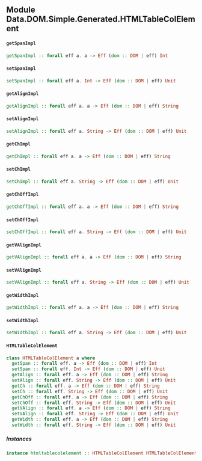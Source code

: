 ## Module Data.DOM.Simple.Generated.HTMLTableColElement

#### `getSpanImpl`

``` purescript
getSpanImpl :: forall eff a. a -> Eff (dom :: DOM | eff) Int
```

#### `setSpanImpl`

``` purescript
setSpanImpl :: forall eff a. Int -> Eff (dom :: DOM | eff) Unit
```

#### `getAlignImpl`

``` purescript
getAlignImpl :: forall eff a. a -> Eff (dom :: DOM | eff) String
```

#### `setAlignImpl`

``` purescript
setAlignImpl :: forall eff a. String -> Eff (dom :: DOM | eff) Unit
```

#### `getChImpl`

``` purescript
getChImpl :: forall eff a. a -> Eff (dom :: DOM | eff) String
```

#### `setChImpl`

``` purescript
setChImpl :: forall eff a. String -> Eff (dom :: DOM | eff) Unit
```

#### `getChOffImpl`

``` purescript
getChOffImpl :: forall eff a. a -> Eff (dom :: DOM | eff) String
```

#### `setChOffImpl`

``` purescript
setChOffImpl :: forall eff a. String -> Eff (dom :: DOM | eff) Unit
```

#### `getVAlignImpl`

``` purescript
getVAlignImpl :: forall eff a. a -> Eff (dom :: DOM | eff) String
```

#### `setVAlignImpl`

``` purescript
setVAlignImpl :: forall eff a. String -> Eff (dom :: DOM | eff) Unit
```

#### `getWidthImpl`

``` purescript
getWidthImpl :: forall eff a. a -> Eff (dom :: DOM | eff) String
```

#### `setWidthImpl`

``` purescript
setWidthImpl :: forall eff a. String -> Eff (dom :: DOM | eff) Unit
```

#### `HTMLTableColElement`

``` purescript
class HTMLTableColElement a where
  getSpan :: forall eff. a -> Eff (dom :: DOM | eff) Int
  setSpan :: forall eff. Int -> Eff (dom :: DOM | eff) Unit
  getAlign :: forall eff. a -> Eff (dom :: DOM | eff) String
  setAlign :: forall eff. String -> Eff (dom :: DOM | eff) Unit
  getCh :: forall eff. a -> Eff (dom :: DOM | eff) String
  setCh :: forall eff. String -> Eff (dom :: DOM | eff) Unit
  getChOff :: forall eff. a -> Eff (dom :: DOM | eff) String
  setChOff :: forall eff. String -> Eff (dom :: DOM | eff) Unit
  getVAlign :: forall eff. a -> Eff (dom :: DOM | eff) String
  setVAlign :: forall eff. String -> Eff (dom :: DOM | eff) Unit
  getWidth :: forall eff. a -> Eff (dom :: DOM | eff) String
  setWidth :: forall eff. String -> Eff (dom :: DOM | eff) Unit
```

##### Instances
``` purescript
instance htmltablecolelement :: HTMLTableColElement HTMLTableColElement
```


